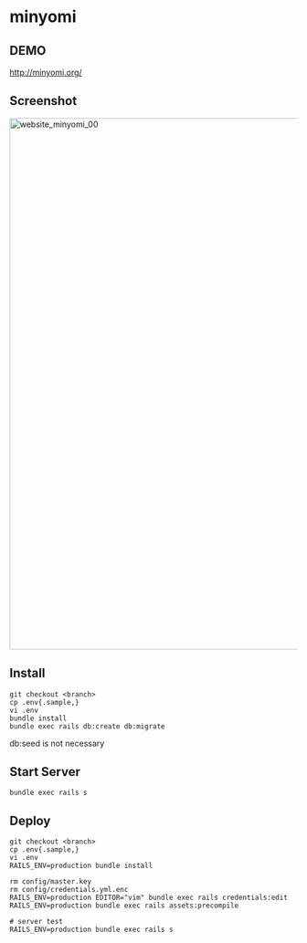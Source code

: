 # minyomi

## DEMO

http://minyomi.org/

## Screenshot

<img width="931" alt="website_minyomi_00" src="https://user-images.githubusercontent.com/7114709/231462313-2030a088-0d77-4fcd-b80a-31ec4c90b2cc.png">

## Install

```shell
git checkout <branch>
cp .env{.sample,}
vi .env
bundle install
bundle exec rails db:create db:migrate
```

db:seed is not necessary

## Start Server

```shell
bundle exec rails s
```

## Deploy

```shell
git checkout <branch>
cp .env{.sample,}
vi .env
RAILS_ENV=production bundle install

rm config/master.key
rm config/credentials.yml.enc
RAILS_ENV=production EDITOR="vim" bundle exec rails credentials:edit
RAILS_ENV=production bundle exec rails assets:precompile

# server test
RAILS_ENV=production bundle exec rails s
```

